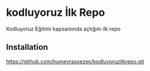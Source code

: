 # **kodluyoruz İlk Repo**

Kodluyoruz Eğitimi kapsamında açtığım ilk repo

Installation
----------------------------------------
https://github.com/humeyrassezen/kodluyoruzilkrepo.git
